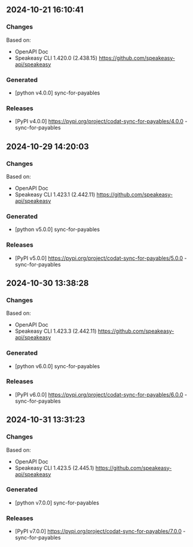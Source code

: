 

## 2024-10-21 16:10:41
### Changes
Based on:
- OpenAPI Doc  
- Speakeasy CLI 1.420.0 (2.438.15) https://github.com/speakeasy-api/speakeasy
### Generated
- [python v4.0.0] sync-for-payables
### Releases
- [PyPI v4.0.0] https://pypi.org/project/codat-sync-for-payables/4.0.0 - sync-for-payables

## 2024-10-29 14:20:03
### Changes
Based on:
- OpenAPI Doc  
- Speakeasy CLI 1.423.1 (2.442.11) https://github.com/speakeasy-api/speakeasy
### Generated
- [python v5.0.0] sync-for-payables
### Releases
- [PyPI v5.0.0] https://pypi.org/project/codat-sync-for-payables/5.0.0 - sync-for-payables

## 2024-10-30 13:38:28
### Changes
Based on:
- OpenAPI Doc  
- Speakeasy CLI 1.423.3 (2.442.11) https://github.com/speakeasy-api/speakeasy
### Generated
- [python v6.0.0] sync-for-payables
### Releases
- [PyPI v6.0.0] https://pypi.org/project/codat-sync-for-payables/6.0.0 - sync-for-payables

## 2024-10-31 13:31:23
### Changes
Based on:
- OpenAPI Doc  
- Speakeasy CLI 1.423.5 (2.445.1) https://github.com/speakeasy-api/speakeasy
### Generated
- [python v7.0.0] sync-for-payables
### Releases
- [PyPI v7.0.0] https://pypi.org/project/codat-sync-for-payables/7.0.0 - sync-for-payables